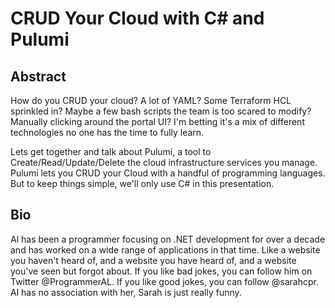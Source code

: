 # CRUD Your Cloud with C# and Pulumi

## Abstract

How do you CRUD your cloud? A lot of YAML? Some Terraform HCL sprinkled in? Maybe a few bash scripts the team is too scared to modify? Manually clicking around the portal UI? I'm betting it's a mix of different technologies no one has the time to fully learn.

Lets get together and talk about Pulumi, a tool to Create/Read/Update/Delete the cloud infrastructure services you manage. Pulumi lets you CRUD your Cloud with a handful of programming languages. But to keep things simple, we'll only use C# in this presentation.

## Bio
Al has been a programmer focusing on .NET development for over a decade and has worked on a wide range of applications in that time. Like a website you haven't heard of, and a website you have heard of, and a website you've seen but forgot about. If you like bad jokes, you can follow him on Twitter @ProgrammerAL. If you like good jokes, you can follow @sarahcpr. Al has no association with her, Sarah is just really funny.



